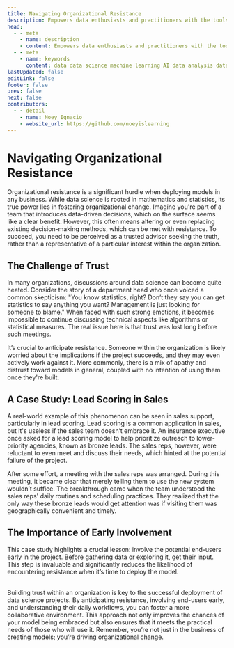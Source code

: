 ```yaml
---
title: Navigating Organizational Resistance
description: Empowers data enthusiasts and practitioners with the tools and knowledge to unlock the potential of data.
head:
  - - meta
    - name: description
    - content: Empowers data enthusiasts and practitioners with the tools and knowledge to unlock the potential of data.
  - - meta
    - name: keywords
      content: data data science machine learning AI data analysis data-driven data enthusiasts data practitioners
lastUpdated: false
editLink: false
footer: false
prev: false
next: false
contributors:
  - - detail
    - name: Noey Ignacio
    - website_url: https://github.com/noeyislearning
---
```


# Navigating Organizational Resistance

Organizational resistance is a significant hurdle when deploying models in any business. While data science is rooted in mathematics and statistics, its true power lies in fostering organizational change. Imagine you're part of a team that introduces data-driven decisions, which on the surface seems like a clear benefit. However, this often means altering or even replacing existing decision-making methods, which can be met with resistance. To succeed, you need to be perceived as a trusted advisor seeking the truth, rather than a representative of a particular interest within the organization.

## The Challenge of Trust

In many organizations, discussions around data science can become quite heated. Consider the story of a department head who once voiced a common skepticism: "You know statistics, right? Don’t they say you can get statistics to say anything you want? Management is just looking for someone to blame." When faced with such strong emotions, it becomes impossible to continue discussing technical aspects like algorithms or statistical measures. The real issue here is that trust was lost long before such meetings.

It’s crucial to anticipate resistance. Someone within the organization is likely worried about the implications if the project succeeds, and they may even actively work against it. More commonly, there is a mix of apathy and distrust toward models in general, coupled with no intention of using them once they're built.

## A Case Study: Lead Scoring in Sales

A real-world example of this phenomenon can be seen in sales support, particularly in lead scoring. Lead scoring is a common application in sales, but it's useless if the sales team doesn’t embrace it. An insurance executive once asked for a lead scoring model to help prioritize outreach to lower-priority agencies, known as bronze leads. The sales reps, however, were reluctant to even meet and discuss their needs, which hinted at the potential failure of the project.

After some effort, a meeting with the sales reps was arranged. During this meeting, it became clear that merely telling them to use the new system wouldn’t suffice. The breakthrough came when the team understood the sales reps' daily routines and scheduling practices. They realized that the only way these bronze leads would get attention was if visiting them was geographically convenient and timely.

## The Importance of Early Involvement

This case study highlights a crucial lesson: involve the potential end-users early in the project. Before gathering data or exploring it, get their input. This step is invaluable and significantly reduces the likelihood of encountering resistance when it’s time to deploy the model.

<br />
Building trust within an organization is key to the successful deployment of data science projects. By anticipating resistance, involving end-users early, and understanding their daily workflows, you can foster a more collaborative environment. This approach not only improves the chances of your model being embraced but also ensures that it meets the practical needs of those who will use it. Remember, you’re not just in the business of creating models; you’re driving organizational change.
